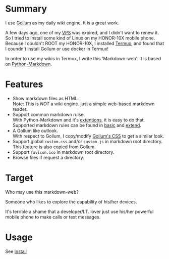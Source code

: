 # Summary

I use [Gollum](https://github.com/gollum/gollum) as my daily wiki engine. It is a great work.

A few days ago, one of my [VPS](http://en.wikipedia.org/wiki/Virtual_private_server) was expired, and I didn't want to renew it. So I tried to install some kind of Linux on my HONOR-10X mobile phone. Because I couldn't ROOT my HONOR-10X, I installed [Termux](https://termux.com/), and found that I coundn't install Gollum or use docker in Termux!

In order to use my wikis in Termux, I write this 'Markdown-web'. It is based on [Python-Markdown](https://python-markdown.github.io).


# Features

* Show markdown files as HTML. <br/>
  Note: This is *NOT* a wiki engine. just a simple web-based markdown reader.
* Support common markdown rulse.<br/>
  With Python-Markdown and it's [extentions](https://github.com/Python-Markdown/markdown/wiki/Third-Party-Extensions), it is easy to do that.<br/>
  Supported markdown rules can be found in [basic](markdown/basic.md) and [extend](markdown/extend.md).
* A Gollum like outlook.<br/>
  With respect to Gollum, I copy/modify [Gollum's CSS](web/app/static/css/skin.css) to get a similar look.
* Support global `custom.css` and/or `custom.js` in markdown root directory.<br/>
  This feature is also copied from Gollum.
* Support `favicon.ico` in markdown root directory.
* Browse files if request a directory.


# Target

Who may use this markdown-web?

Someone who likes to explore the capability of his/her devices.

It's terrible a shame that a developer/I.T. lover just use his/her powerful mobile phone to make calls or text messages.

# Usage

See [install](install.md)

